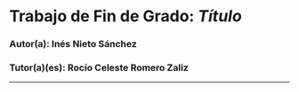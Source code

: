 # Trabajo de Fin de Grado: *Título*

### Autor(a): Inés Nieto Sánchez
### Tutor(a)(es): Rocío Celeste Romero Zaliz
___

